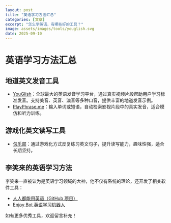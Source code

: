 ```yaml
---
layout: post
title: "英语学习方法汇总"
categories: [文章]
excerpt: "怎么学英语，有哪些好的工具？"
image: assets/images/tools/youglish.svg
date: 2025-09-10
---
```


# 英语学习方法汇总

## 地道英文发音工具

- [YouGlish](https://youglish.com)：全球最大的英语发音学习平台，通过真实视频片段帮助用户学习标准发音。支持美音、英音、澳音等多种口音，提供丰富的地道发音示例。
- [PlayPhrase.me](https://www.playphrase.me)：输入单词或短语，自动检索影视片段中的真实发音，适合模仿和听力训练。

## 游戏化英文读写工具

- [句乐部](https://julebu.co/)：通过游戏化方式反复练习英文句子，提升读写能力，趣味性强，适合长期坚持。

## 李笑来的英语学习方法

李笑来一直被认为是英语学习领域的大神，他不仅有系统的理论，还开发了相关软件工具：

- [人人都能用英语（GitHub 项目）](https://github.com/ZuodaoTech/everyone-can-use-english)
- [Enjoy Bot 英语学习机器人](https://enjoy.bot)

如有更多优秀工具，欢迎留言补充！
